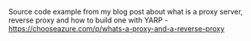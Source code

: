 Source code example from my blog post about what is a proxy server, reverse proxy and how to build one with YARP - https://chooseazure.com/p/whats-a-proxy-and-a-reverse-proxy
